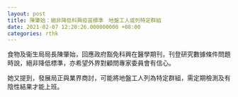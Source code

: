 ```yaml
---
layout: post
title: 陳肇始：絕非降低科興疫苗標準　地盤工人或列特定群組
date: 2021-02-07 12:20:26.000000000 +08:00
categories: rthk
---
```


食物及衞生局局長陳肇始，回應政府豁免科興在醫學期刊，刊登研究數據條件問題時說，絕非降低標準，亦希望外界對顧問專家委員會有信心。

她又提到，發展局正與業界商討，可能將地盤工人列為特定群組，需定期檢測及有陰性結果才能上班。
